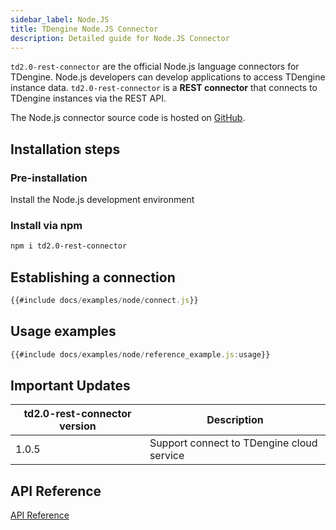 ```yaml
---
sidebar_label: Node.JS
title: TDengine Node.JS Connector
description: Detailed guide for Node.JS Connector
---
```


 `td2.0-rest-connector` are the official Node.js language connectors for TDengine. Node.js developers can develop applications to access TDengine instance data. `td2.0-rest-connector` is a **REST connector** that connects to TDengine instances via the REST API. 

The Node.js connector source code is hosted on [GitHub](https://github.com/taosdata/taos-connector-node).

## Installation steps

### Pre-installation

Install the Node.js development environment
### Install via npm

```bash
npm i td2.0-rest-connector
```
## Establishing a connection

```javascript
{{#include docs/examples/node/connect.js}}
```

## Usage examples

```javascript
{{#include docs/examples/node/reference_example.js:usage}}
```

## Important Updates


| td2.0-rest-connector version | Description |
| ------------------------- | ---------------------------------------------------------------- |
| 1.0.5 | Support connect to TDengine cloud service

## API Reference

[API Reference](https://docs.taosdata.com/api/td2.0-connector/)